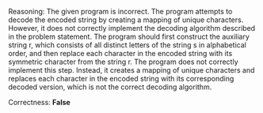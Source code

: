 Reasoning: 
The given program is incorrect. The program attempts to decode the encoded string by creating a mapping of unique characters. However, it does not correctly implement the decoding algorithm described in the problem statement. The program should first construct the auxiliary string r, which consists of all distinct letters of the string s in alphabetical order, and then replace each character in the encoded string with its symmetric character from the string r. The program does not correctly implement this step. Instead, it creates a mapping of unique characters and replaces each character in the encoded string with its corresponding decoded version, which is not the correct decoding algorithm.

Correctness: **False**
